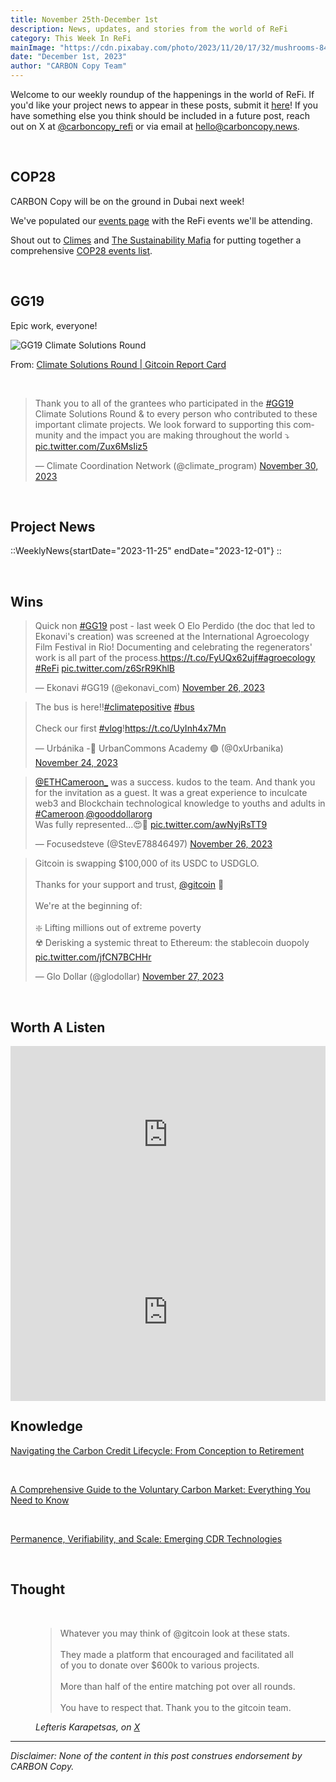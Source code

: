 ```yaml
---
title: November 25th-December 1st
description: News, updates, and stories from the world of ReFi
category: This Week In ReFi
mainImage: "https://cdn.pixabay.com/photo/2023/11/20/17/32/mushrooms-8401590_1280.jpg"
date: "December 1st, 2023"
author: "CARBON Copy Team"
---
```


Welcome to our weekly roundup of the happenings in the world of ReFi. If you'd like your project news to appear in these posts, submit it [here](https://baserow.io/form/Bvg1VhbZvYjYDyylflMoYvqPA7Gogg1GDeTjzO8ku-o)! If you have something else you think should be included in a future post, reach out on X at [@carboncopy_refi](https://x.com/carboncopy_refi) or via email at hello@carboncopy.news.

<br>

## COP28

CARBON Copy will be on the ground in Dubai next week!

We've populated our <a href="https://carboncopy.news/events/" target="_blank">events page</a> with the ReFi events we'll be attending.

Shout out to <a href="https://climes.io" target="_blank">Climes</a> and <a href="https://susmafia.org" target="_blank">The Sustainability Mafia</a> for putting together a comprehensive <a href="https://docs.google.com/spreadsheets/d/1Q03ttW8hLoL_uBKrEXrkzwDEbKjPW8yFO1P-cdfz2G0/edit#gid=774189349" target="_blank">COP28 events list</a>.

<br>

## GG19

Epic work, everyone!

![GG19 Climate Solutions Round](/images/gg19-climate-solutions-round.png)

From: [Climate Solutions Round | Gitcoin Report Card](https://reportcards.gitcoin.co/10/0x5eb890e41c8d2cff75ea942085e406bb90016561)

<br>

<blockquote class="twitter-tweet"><p lang="en" dir="ltr">Thank you to all of the grantees who participated in the <a href="https://twitter.com/hashtag/GG19?src=hash&amp;ref_src=twsrc%5Etfw">#GG19</a> Climate Solutions Round &amp; to every person who contributed to these important climate projects. We look forward to supporting this community and the impact you are making throughout the world ⤵️ <a href="https://t.co/Zux6MsIiz5">pic.twitter.com/Zux6MsIiz5</a></p>&mdash; Climate Coordination Network (@climate_program) <a href="https://twitter.com/climate_program/status/1730272594488914290?ref_src=twsrc%5Etfw">November 30, 2023</a></blockquote>

<br>

## Project News

::WeeklyNews{startDate="2023-11-25" endDate="2023-12-01"}
::

<br>

## Wins

<blockquote class="twitter-tweet"><p lang="en" dir="ltr">Quick non <a href="https://twitter.com/hashtag/GG19?src=hash&amp;ref_src=twsrc%5Etfw">#GG19</a> post - last week O Elo Perdido (the doc that led to Ekonavi&#39;s creation) was screened at the International Agroecology Film Festival in Rio! Documenting and celebrating the regenerators&#39; work is all part of the process.<a href="https://t.co/FyUQx62ujf">https://t.co/FyUQx62ujf</a><a href="https://twitter.com/hashtag/agroecology?src=hash&amp;ref_src=twsrc%5Etfw">#agroecology</a> <a href="https://twitter.com/hashtag/ReFi?src=hash&amp;ref_src=twsrc%5Etfw">#ReFi</a> <a href="https://t.co/z6SrR9KhlB">pic.twitter.com/z6SrR9KhlB</a></p>&mdash; Ekonavi #GG19 (@ekonavi_com) <a href="https://twitter.com/ekonavi_com/status/1728777714079760640?ref_src=twsrc%5Etfw">November 26, 2023</a></blockquote>

<blockquote class="twitter-tweet"><p lang="en" dir="ltr">The bus is here!!<a href="https://twitter.com/hashtag/climatepositive?src=hash&amp;ref_src=twsrc%5Etfw">#climatepositive</a> <a href="https://twitter.com/hashtag/bus?src=hash&amp;ref_src=twsrc%5Etfw">#bus</a><br><br>Check our first <a href="https://twitter.com/hashtag/vlog?src=hash&amp;ref_src=twsrc%5Etfw">#vlog</a>!<a href="https://t.co/UyInh4x7Mn">https://t.co/UyInh4x7Mn</a></p>&mdash; Urbánika -🚌 UrbanCommons Academy 🟢 (@0xUrbanika) <a href="https://twitter.com/0xUrbanika/status/1728172063712739641?ref_src=twsrc%5Etfw">November 24, 2023</a></blockquote>

<blockquote class="twitter-tweet"><p lang="en" dir="ltr"><a href="https://twitter.com/ETHCameroon_?ref_src=twsrc%5Etfw">@ETHCameroon_</a> was a success. kudos to the team. And thank you for the invitation as a guest. It was a great experience to inculcate web3 and Blockchain technological knowledge to youths and adults in <a href="https://twitter.com/hashtag/Cameroon?src=hash&amp;ref_src=twsrc%5Etfw">#Cameroon</a>.<a href="https://twitter.com/gooddollarorg?ref_src=twsrc%5Etfw">@gooddollarorg</a><br>Was fully represented...😍🍻 <a href="https://t.co/awNyjRsTT9">pic.twitter.com/awNyjRsTT9</a></p>&mdash; Focusedsteve (@StevE78846497) <a href="https://twitter.com/StevE78846497/status/1728842927206781418?ref_src=twsrc%5Etfw">November 26, 2023</a></blockquote>

<blockquote class="twitter-tweet"><p lang="en" dir="ltr">Gitcoin is swapping $100,000 of its USDC to USDGLO.<br><br>Thanks for your support and trust, <a href="https://twitter.com/gitcoin?ref_src=twsrc%5Etfw">@gitcoin</a> 💙<br><br>We&#39;re at the beginning of:<br><br>❇️ Lifting millions out of extreme poverty<br>☢️ Derisking a systemic threat to Ethereum: the stablecoin duopoly <a href="https://t.co/jfCN7BCHHr">pic.twitter.com/jfCN7BCHHr</a></p>&mdash; Glo Dollar (@glodollar) <a href="https://twitter.com/glodollar/status/1729161151563657398?ref_src=twsrc%5Etfw">November 27, 2023</a></blockquote>

<br>

## Worth A Listen

<iframe width="100%" style="aspect-ratio: 16/9" src="https://www.youtube.com/embed/CAZB94wpn_E?si=fluqzrGgDcNpXajo" title="YouTube video player" frameborder="0" allow="accelerometer; autoplay; clipboard-write; encrypted-media; gyroscope; picture-in-picture; web-share" allowfullscreen></iframe>

<br>

<iframe width="100%" style="aspect-ratio: 16/9" src="https://www.youtube.com/embed/iJn-dQsiECw?si=fut0zwloMKqlkg4e" title="YouTube video player" frameborder="0" allow="accelerometer; autoplay; clipboard-write; encrypted-media; gyroscope; picture-in-picture; web-share" allowfullscreen></iframe>

<br>

## Knowledge

<i class="bi bi-globe"></i> <a href="https://medium.com/@bitgreenofficial/navigating-the-carbon-credit-lifecycle-from-conception-to-retirement-2e6486668c62" target="_blank">Navigating the Carbon Credit Lifecycle: From Conception to Retirement</a>

<br>

<i class="bi bi-globe"></i> <a href="https://www.thallo.io/a-comprehensive-guide-to-the-voluntary-carbon-market-everything-you-need-to-know/" target="_blank">A Comprehensive Guide to the Voluntary Carbon Market: Everything You Need to Know</a>

<br>

<i class="bi bi-globe"></i> <a href="https://www.neutralx.com/blog/emerging-cdr-technologies" target="_blank">Permanence, Verifiability, and Scale: Emerging CDR Technologies</a>

<br>

## Thought

<br>

<figure class="text-center mb-5">
  <blockquote class="blockquote">
    <span>Whatever you may think of @gitcoin look at these stats.<br><br>They made a platform that encouraged and facilitated all of you to donate over $600k to various projects.<br><br>More than half of the entire matching pot over all rounds.<br><br>You have to respect that. Thank you to the gitcoin team.</span>
  </blockquote>
  <figcaption class="blockquote-footer">
    <cite title="Lefteris Karapetsas">Lefteris Karapetsas, on <a href="https://x.com/LefterisJP/status/1730017693607092260?s=20" target="_blank">X</a></cite>
  </figcaption>
</figure>

***

*Disclaimer: None of the content in this post construes endorsement by CARBON Copy.*  
